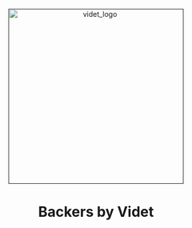 
<p align="center"><a href="" target="_blank" rel="noopener noreferrer"><img width="350" src="https://videt.xyz/images/logo.png" alt="videt_logo"></a></p>
 
<h1 align="center">Backers by Videt</h1>
